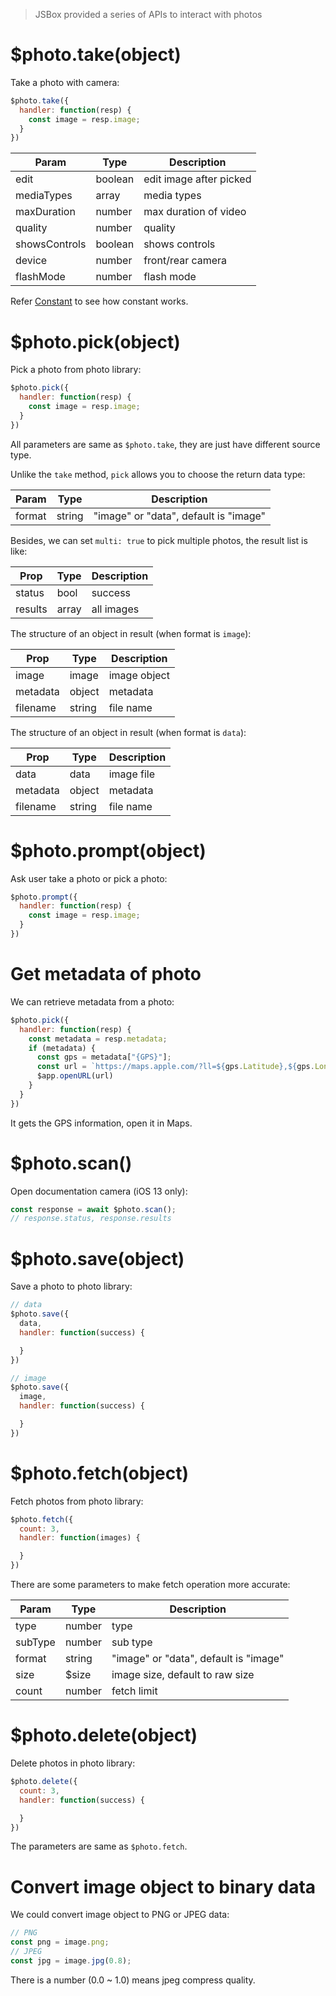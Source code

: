 > JSBox provided a series of APIs to interact with photos

# $photo.take(object)

Take a photo with camera:

```js
$photo.take({
  handler: function(resp) {
    const image = resp.image;
  }
})
```

Param | Type | Description
---|---|---
edit | boolean | edit image after picked
mediaTypes | array | media types
maxDuration | number | max duration of video
quality | number | quality
showsControls | boolean | shows controls
device | number | front/rear camera
flashMode | number | flash mode

Refer [Constant](en/data/constant.md) to see how constant works.

# $photo.pick(object)

Pick a photo from photo library:

```js
$photo.pick({
  handler: function(resp) {
    const image = resp.image;
  }
})
```

All parameters are same as `$photo.take`, they are just have different source type.

Unlike the `take` method, `pick` allows you to choose the return data type:

Param | Type | Description
---|---|---
format | string | "image" or "data", default is "image"

Besides, we can set `multi: true` to pick multiple photos, the result list is like:

Prop | Type | Description
---|---|---
status | bool | success
results | array | all images

The structure of an object in result (when format is `image`):

Prop | Type | Description
---|---|---
image | image | image object
metadata | object | metadata
filename | string | file name

The structure of an object in result (when format is `data`):

Prop | Type | Description
---|---|---
data | data | image file
metadata | object | metadata
filename | string | file name

# $photo.prompt(object)

Ask user take a photo or pick a photo:

```js
$photo.prompt({
  handler: function(resp) {
    const image = resp.image;
  }
})
```

# Get metadata of photo

We can retrieve metadata from a photo:

```js
$photo.pick({
  handler: function(resp) {
    const metadata = resp.metadata;
    if (metadata) {
      const gps = metadata["{GPS}"];
      const url = `https://maps.apple.com/?ll=${gps.Latitude},${gps.Longitude}`;
      $app.openURL(url)
    }
  }
})
```

It gets the GPS information, open it in Maps.

# $photo.scan()

Open documentation camera (iOS 13 only):

```js
const response = await $photo.scan();
// response.status, response.results
```

# $photo.save(object)

Save a photo to photo library:

```js
// data
$photo.save({
  data,
  handler: function(success) {

  }
})
```

```js
// image
$photo.save({
  image,
  handler: function(success) {

  }
})
```

# $photo.fetch(object)

Fetch photos from photo library:

```js
$photo.fetch({
  count: 3,
  handler: function(images) {

  }
})
```

There are some parameters to make fetch operation more accurate:

Param | Type | Description
---|---|---
type | number | type
subType | number | sub type
format | string | "image" or "data", default is "image"
size | $size | image size, default to raw size
count | number | fetch limit

# $photo.delete(object)

Delete photos in photo library:

```js
$photo.delete({
  count: 3,
  handler: function(success) {

  }
})
```

The parameters are same as `$photo.fetch`.

# Convert image object to binary data

We could convert image object to PNG or JPEG data:

```js
// PNG
const png = image.png;
// JPEG
const jpg = image.jpg(0.8);
```

There is a number (0.0 ~ 1.0) means jpeg compress quality.